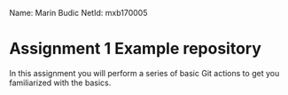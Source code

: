 
Name: Marin Budic
NetId: mxb170005
# Assignment 1 Example repository

In this assignment you will perform a series of basic Git actions to get you familiarized with the basics.
